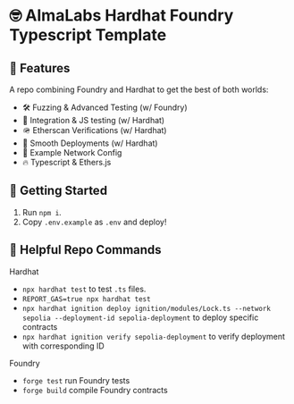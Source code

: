 # 🤓 AlmaLabs Hardhat Foundry Typescript Template

## 💪 Features

A repo combining Foundry and Hardhat to get the best of both worlds:

- 🛠️ Fuzzing & Advanced Testing (w/ Foundry)
- 🤝 Integration & JS testing (w/ Hardhat)
- 🪖 Etherscan Verifications (w/ Hardhat)
- 🚀 Smooth Deployments (w/ Hardhat)
- 🛜 Example Network Config
- 🔥 Typescript & Ethers.js

## 🚗 Getting Started

1. Run `npm i`.
2. Copy `.env.example` as `.env` and deploy!

## 🤝 Helpful Repo Commands

Hardhat

- `npx hardhat test` to test `.ts` files.
- `REPORT_GAS=true npx hardhat test`
- `npx hardhat ignition deploy ignition/modules/Lock.ts --network sepolia --deployment-id sepolia-deployment` to deploy specific contracts
- `npx hardhat ignition verify sepolia-deployment` to verify deployment with corresponding ID

Foundry

- `forge test` run Foundry tests
- `forge build` compile Foundry contracts
